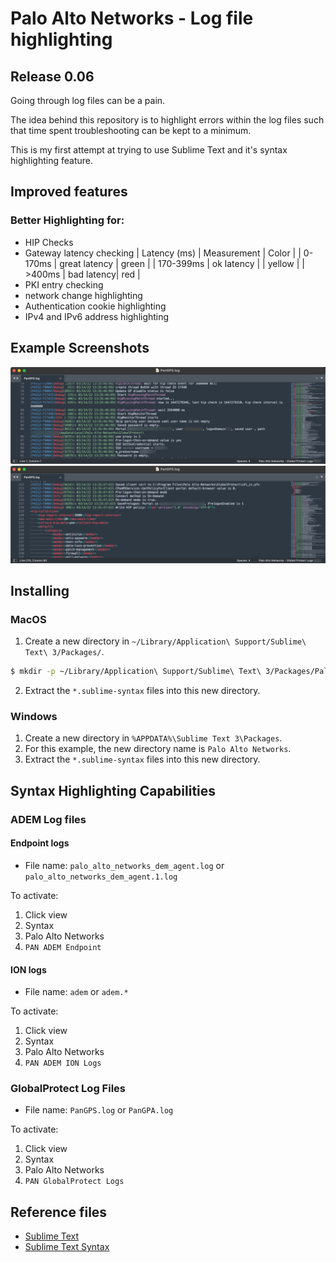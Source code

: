# Palo Alto Networks - Log file highlighting
## Release 0.06

Going through log files can be a pain.

The idea behind this repository is to highlight errors within the log files such that time spent troubleshooting can be kept to a minimum.

This is my first attempt at trying to use Sublime Text and it's syntax highlighting feature.

## Improved features
### Better Highlighting for:
* HIP Checks
* Gateway latency checking 
| Latency (ms) | Measurement | Color | 
| 0-170ms | great latency | green |
| 170-399ms | ok latency | | yellow |
| >400ms | bad latency| red |
* PKI entry checking
* network change highlighting
* Authentication cookie highlighting
* IPv4 and IPv6 address highlighting

## Example Screenshots
![Example screenshot 1](images/example-highlighting1.png)
![Example screenshot 2](images/example-highlighting2.png)


## Installing
### MacOS
1. Create a new directory in `~/Library/Application\ Support/Sublime\ Text\ 3/Packages/`.

```bash
$ mkdir -p ~/Library/Application\ Support/Sublime\ Text\ 3/Packages/Palo\ Alto\ Networks
```

2. Extract the `*.sublime-syntax` files into this new directory.

### Windows
1. Create a new directory in `%APPDATA%\Sublime Text 3\Packages`.
2. For this example, the new directory name is `Palo Alto Networks`.
3. Extract the `*.sublime-syntax` files into this new directory.

## Syntax Highlighting Capabilities

### ADEM Log files
#### Endpoint logs

* File name:  `palo_alto_networks_dem_agent.log` or `palo_alto_networks_dem_agent.1.log` 

To activate:
1. Click view
2. Syntax
3. Palo Alto Networks
4. `PAN ADEM Endpoint`

#### ION logs

* File name: `adem` or `adem.*`

To activate:
1. Click view
2. Syntax
3. Palo Alto Networks
4. `PAN ADEM ION Logs`

### GlobalProtect Log Files

* File name: `PanGPS.log` or `PanGPA.log`

To activate:
1. Click view
2. Syntax
3. Palo Alto Networks
4. `PAN GlobalProtect Logs`


## Reference files
* [Sublime Text](https://www.sublimetext.com)
* [Sublime Text Syntax](http://www.sublimetext.com/docs/syntax.html)

